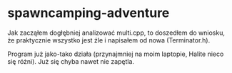 spawncamping-adventure
======================
Jak zacząłem dogłębniej analizować multi.cpp, to doszedłem do wniosku, że praktycznie wszystko jest źle i napisałem od nowa (Terminator.h).

Program już jako-tako działa (przynajmniej na moim laptopie, Halite nieco się różni). Już się chyba nawet nie zapętla.
